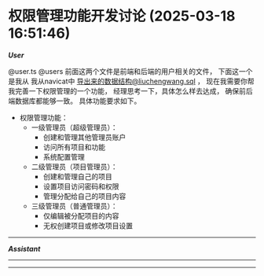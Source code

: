 <!-- Generated by SpecStory -->

# 权限管理功能开发讨论 (2025-03-18 16:51:46)

_**User**_

@user.ts @users 前面这两个文件是前端和后端的用户相关的文件， 下面这一个是我从 我从navicat中 导出来的数据结构@liuchengwang.sql ， 现在我需要你帮我完善一下权限管理的一个功能， 经理思考一下，具体怎么样去达成， 确保前后端数据库都能够一致。 具体功能要求如下。

- 权限管理功能：
  * 一级管理员（超级管理员）：
    * 创建和管理其他管理员账户
    * 访问所有项目和功能
    * 系统配置管理
  * 二级管理员（项目管理员）：
    * 创建和管理自己的项目
    * 设置项目访问密码和权限
    * 管理分配给自己的项目内容
  * 三级管理员（普通管理员）：
    * 仅编辑被分配项目的内容
    * 无权创建项目或修改项目设置

---

_**Assistant**_



---



---

